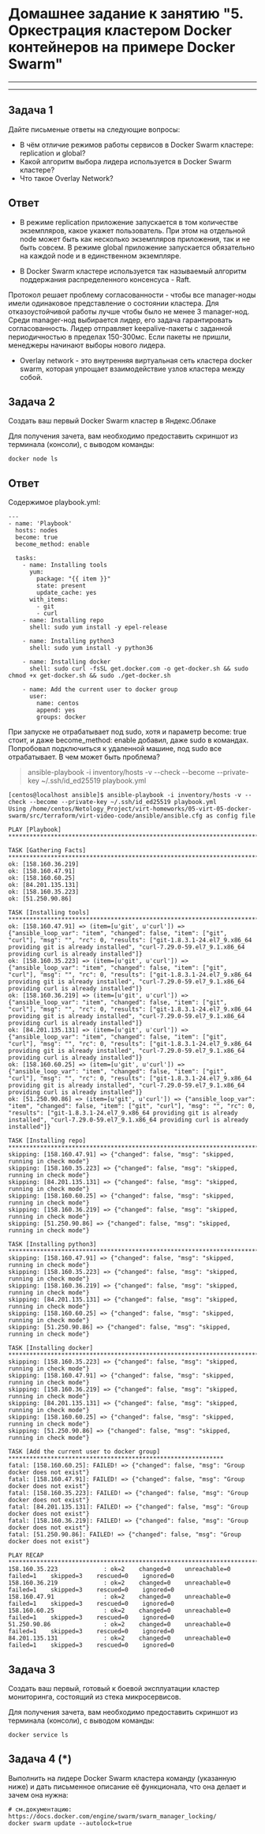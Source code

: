 # Домашнее задание к занятию "5. Оркестрация кластером Docker контейнеров на примере Docker Swarm"

---
---

## Задача 1

Дайте письменые ответы на следующие вопросы:

- В чём отличие режимов работы сервисов в Docker Swarm кластере: replication и global?
- Какой алгоритм выбора лидера используется в Docker Swarm кластере?
- Что такое Overlay Network?
## Ответ

- В режиме replication приложение запускается в том количестве экземпляров, какое укажет пользователь. 
При этом на отдельной node может быть как несколько экземпляров приложения, так и не быть совсем.
В режиме global приложение запускается обязательно на каждой node и в единственном экземпляре.

- В Docker Swarm кластере используется так называемый алгоритм поддержания распределенного консенсуса - Raft.

Протокол решает проблему согласованности - чтобы все manager-ноды имели одинаковое представление 
о состоянии кластера. Для отказоустойчивой работы лучше чтобы было не менее 3 manager-нод.
Среди manager-нод выбирается лидер, его задача гарантировать согласованность. Лидер отправляет keepalive-пакеты с заданной периодичностью в пределах 150-300мс. 
Если пакеты не пришли, менеджеры начинают выборы нового лидера.

- Overlay network - это внутренняя виртуальная сеть кластера docker swarm, которая упрощает взаимодействие узлов кластера между собой.

## Задача 2

Создать ваш первый Docker Swarm кластер в Яндекс.Облаке

Для получения зачета, вам необходимо предоставить скриншот из терминала (консоли), с выводом команды:
```
docker node ls
```
## Ответ
Содержимое playbook.yml:
```
---
- name: 'Playbook'
  hosts: nodes
  become: true
  become_method: enable

  tasks:
    - name: Installing tools
      yum:
        package: "{{ item }}"
        state: present
        update_cache: yes
      with_items:
        - git
        - curl
    - name: Installing repo
      shell: sudo yum install -y epel-release

    - name: Installing python3
      shell: sudo yum install -y python36

    - name: Installing docker
      shell: sudo curl -fsSL get.docker.com -o get-docker.sh && sudo chmod +x get-docker.sh && sudo ./get-docker.sh

    - name: Add the current user to docker group
      user:
        name: centos
        append: yes
        groups: docker
```

При запуске не отрабатывает под sudo, хотя и параметр become: true стоит, и даже become_method: enable добавил, даже sudo в командах. Попробовал подключиться к удаленной машине, под sudo все отрабатывает. В чем может быть проблема?
>ansible-playbook -i inventory/hosts -v --check --become --private-key ~/.ssh/id_ed25519 playbook.yml

```
[centos@localhost ansible]$ ansible-playbook -i inventory/hosts -v --check --become --private-key ~/.ssh/id_ed25519 playbook.yml
Using /home/centos/Netology_Project/virt-homeworks/05-virt-05-docker-swarm/src/terraform/virt-video-code/ansible/ansible.cfg as config file

PLAY [Playbook] *****************************************************************************************

TASK [Gathering Facts] **********************************************************************************
ok: [158.160.36.219]
ok: [158.160.47.91]
ok: [158.160.60.25]
ok: [84.201.135.131]
ok: [158.160.35.223]
ok: [51.250.90.86]

TASK [Installing tools] *********************************************************************************
ok: [158.160.47.91] => (item=[u'git', u'curl']) => {"ansible_loop_var": "item", "changed": false, "item": ["git", "curl"], "msg": "", "rc": 0, "results": ["git-1.8.3.1-24.el7_9.x86_64 providing git is already installed", "curl-7.29.0-59.el7_9.1.x86_64 providing curl is already installed"]}
ok: [158.160.35.223] => (item=[u'git', u'curl']) => {"ansible_loop_var": "item", "changed": false, "item": ["git", "curl"], "msg": "", "rc": 0, "results": ["git-1.8.3.1-24.el7_9.x86_64 providing git is already installed", "curl-7.29.0-59.el7_9.1.x86_64 providing curl is already installed"]}
ok: [158.160.36.219] => (item=[u'git', u'curl']) => {"ansible_loop_var": "item", "changed": false, "item": ["git", "curl"], "msg": "", "rc": 0, "results": ["git-1.8.3.1-24.el7_9.x86_64 providing git is already installed", "curl-7.29.0-59.el7_9.1.x86_64 providing curl is already installed"]}
ok: [84.201.135.131] => (item=[u'git', u'curl']) => {"ansible_loop_var": "item", "changed": false, "item": ["git", "curl"], "msg": "", "rc": 0, "results": ["git-1.8.3.1-24.el7_9.x86_64 providing git is already installed", "curl-7.29.0-59.el7_9.1.x86_64 providing curl is already installed"]}
ok: [158.160.60.25] => (item=[u'git', u'curl']) => {"ansible_loop_var": "item", "changed": false, "item": ["git", "curl"], "msg": "", "rc": 0, "results": ["git-1.8.3.1-24.el7_9.x86_64 providing git is already installed", "curl-7.29.0-59.el7_9.1.x86_64 providing curl is already installed"]}
ok: [51.250.90.86] => (item=[u'git', u'curl']) => {"ansible_loop_var": "item", "changed": false, "item": ["git", "curl"], "msg": "", "rc": 0, "results": ["git-1.8.3.1-24.el7_9.x86_64 providing git is already installed", "curl-7.29.0-59.el7_9.1.x86_64 providing curl is already installed"]}

TASK [Installing repo] **********************************************************************************
skipping: [158.160.47.91] => {"changed": false, "msg": "skipped, running in check mode"}
skipping: [158.160.35.223] => {"changed": false, "msg": "skipped, running in check mode"}
skipping: [84.201.135.131] => {"changed": false, "msg": "skipped, running in check mode"}
skipping: [158.160.60.25] => {"changed": false, "msg": "skipped, running in check mode"}
skipping: [158.160.36.219] => {"changed": false, "msg": "skipped, running in check mode"}
skipping: [51.250.90.86] => {"changed": false, "msg": "skipped, running in check mode"}

TASK [Installing python3] *******************************************************************************
skipping: [158.160.47.91] => {"changed": false, "msg": "skipped, running in check mode"}
skipping: [158.160.35.223] => {"changed": false, "msg": "skipped, running in check mode"}
skipping: [158.160.36.219] => {"changed": false, "msg": "skipped, running in check mode"}
skipping: [84.201.135.131] => {"changed": false, "msg": "skipped, running in check mode"}
skipping: [158.160.60.25] => {"changed": false, "msg": "skipped, running in check mode"}
skipping: [51.250.90.86] => {"changed": false, "msg": "skipped, running in check mode"}

TASK [Installing docker] ********************************************************************************
skipping: [158.160.35.223] => {"changed": false, "msg": "skipped, running in check mode"}
skipping: [158.160.47.91] => {"changed": false, "msg": "skipped, running in check mode"}
skipping: [158.160.36.219] => {"changed": false, "msg": "skipped, running in check mode"}
skipping: [84.201.135.131] => {"changed": false, "msg": "skipped, running in check mode"}
skipping: [158.160.60.25] => {"changed": false, "msg": "skipped, running in check mode"}
skipping: [51.250.90.86] => {"changed": false, "msg": "skipped, running in check mode"}

TASK [Add the current user to docker group] *************************************************************
fatal: [158.160.60.25]: FAILED! => {"changed": false, "msg": "Group docker does not exist"}
fatal: [158.160.47.91]: FAILED! => {"changed": false, "msg": "Group docker does not exist"}
fatal: [158.160.35.223]: FAILED! => {"changed": false, "msg": "Group docker does not exist"}
fatal: [84.201.135.131]: FAILED! => {"changed": false, "msg": "Group docker does not exist"}
fatal: [158.160.36.219]: FAILED! => {"changed": false, "msg": "Group docker does not exist"}
fatal: [51.250.90.86]: FAILED! => {"changed": false, "msg": "Group docker does not exist"}

PLAY RECAP **********************************************************************************************
158.160.35.223             : ok=2    changed=0    unreachable=0    failed=1    skipped=3    rescued=0    ignored=0
158.160.36.219             : ok=2    changed=0    unreachable=0    failed=1    skipped=3    rescued=0    ignored=0
158.160.47.91              : ok=2    changed=0    unreachable=0    failed=1    skipped=3    rescued=0    ignored=0
158.160.60.25              : ok=2    changed=0    unreachable=0    failed=1    skipped=3    rescued=0    ignored=0
51.250.90.86               : ok=2    changed=0    unreachable=0    failed=1    skipped=3    rescued=0    ignored=0
84.201.135.131             : ok=2    changed=0    unreachable=0    failed=1    skipped=3    rescued=0    ignored=0
```

## Задача 3

Создать ваш первый, готовый к боевой эксплуатации кластер мониторинга, состоящий из стека микросервисов.

Для получения зачета, вам необходимо предоставить скриншот из терминала (консоли), с выводом команды:
```
docker service ls
```

## Задача 4 (*)

Выполнить на лидере Docker Swarm кластера команду (указанную ниже) и дать письменное описание её функционала, что она делает и зачем она нужна:
```
# см.документацию: https://docs.docker.com/engine/swarm/swarm_manager_locking/
docker swarm update --autolock=true
```

